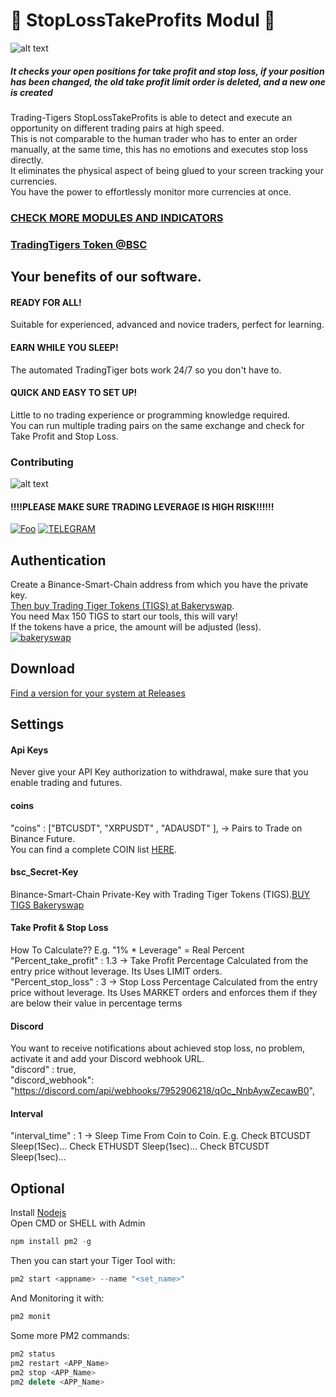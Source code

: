 # :rocket: StopLossTakeProfits Modul :rocket:
![alt text](https://trading-tigers.com/img/ms-icon-310x310.png)
##### It checks your open positions for take profit and stop loss, if your position has been changed, the old take profit limit order is deleted, and a new one is created  
Trading-Tigers StopLossTakeProfits is able to detect and execute an opportunity on different trading pairs at high speed.  
This is not comparable to the human trader who has to enter an order manually, at the same time, this has no emotions and executes stop loss directly.  
It eliminates the physical aspect of being glued to your screen tracking your currencies.  
You have the power to effortlessly monitor more currencies at once.
### [CHECK MORE MODULES AND INDICATORS](https://Trading-Tigers.com)
### [TradingTigers Token @BSC](https://bscscan.com/token/0x017a6d12ca6e591d684e63791fd2de1e8a550169)
## Your benefits of our software.
#### READY FOR ALL!
Suitable for experienced, advanced and novice traders, perfect for learning.  

#### EARN WHILE YOU SLEEP!
The automated TradingTiger bots work 24/7 so you don't have to.  
#### QUICK AND EASY TO SET UP!
Little to no trading experience or programming knowledge required.  
You can run multiple trading pairs on the same exchange and check for Take Profit and Stop Loss.
### Contributing
![alt text](https://raw.githubusercontent.com/Trading-Tiger/StopLossTakeProfit-Modul/main/preview.PNG)
#### !!!!PLEASE MAKE SURE TRADING LEVERAGE IS HIGH RISK!!!!!!
[![Foo](https://trading-tigers.com/img/joindiscord.png)](https://discord.gg/xAGZHAr)
[![TELEGRAM](https://trading-tigers.com/img/telegram-ken.png)](https://t.me/TradingTigers_Orginal)

## Authentication  
Create a Binance-Smart-Chain address from which you have the private key.  
[Then buy Trading Tiger Tokens (TIGS) at Bakeryswap](https://www.bakeryswap.org/#/swap?outputCurrency=0x017a6d12ca6e591d684e63791fd2de1e8a550169).  
You need Max 150 TIGS to start our tools, this will vary!  
If the tokens have a price, the amount will be adjusted (less).  
[![bakeryswap](https://trading-tigers.com/img/bakeryswap.png)](https://www.bakeryswap.org/#/swap?outputCurrency=0x017a6d12ca6e591d684e63791fd2de1e8a550169)
## Download  
[Find a version for your system at Releases](https://github.com/Trading-Tiger/StopLossTakeProfit-Modul/releases/)  

## Settings

#### Api Keys  
Never give your API Key authorization to withdrawal, make sure that you enable trading and futures. 
#### coins
"coins" : ["BTCUSDT", "XRPUSDT" , "ADAUSDT" ], -> Pairs to Trade on Binance Future.  
You can find a complete COIN list [HERE](https://github.com/Trading-Tiger/Supported_Trading_Pairs/blob/main/Binance_Future_Pairs.json).
#### bsc_Secret-Key  
Binance-Smart-Chain Private-Key with Trading Tiger Tokens (TIGS).[BUY TIGS Bakeryswap](https://www.bakeryswap.org/#/swap?outputCurrency=0x017a6d12ca6e591d684e63791fd2de1e8a550169) 
#### Take Profit & Stop Loss  
How To Calculate?? E.g. "1% * Leverage" = Real Percent  
"Percent_take_profit" : 1.3 -> Take Profit Percentage Calculated from the entry price without leverage. Its Uses LIMIT orders.  
"Percent_stop_loss" : 3 -> Stop Loss Percentage Calculated from the entry price without leverage. Its Uses MARKET orders and enforces them if they are below their value in percentage terms  
#### Discord  
You want to receive notifications about achieved stop loss, no problem, activate it and add your Discord webhook URL.  
"discord" : true,  
"discord_webhook": "https://discord.com/api/webhooks/7952906218/qOc_NnbAywZecawB0",  
#### Interval  
"interval_time" : 1 -> Sleep Time From Coin to Coin.  E.g. Check BTCUSDT Sleep(1Sec)... Check ETHUSDT Sleep(1sec)... Check BTCUSDT Sleep(1sec)...  
## Optional
Install [Nodejs](https://nodejs.org/en/)  
Open CMD or SHELL with Admin
```javascript
npm install pm2 -g
```
Then you can start your Tiger Tool with:
```javascript
pm2 start <appname> --name "<set_name>"
```
And Monitoring it with:
```javascript
pm2 monit
```
Some more PM2 commands:
```javascript
pm2 status
pm2 restart <APP_Name>
pm2 stop <APP_Name>
pm2 delete <APP_Name>
```


